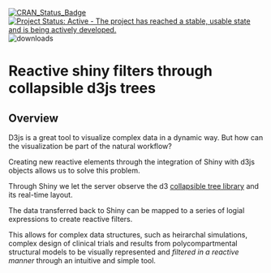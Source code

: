 [![CRAN\_Status\_Badge](https://www.r-pkg.org/badges/version/d3Tree)](https://cran.r-project.org/package=d3Tree)
[![Project Status: Active - The project has reached a stable, usable state and is being actively developed.](http://www.repostatus.org/badges/0.1.0/active.svg)](https://www.repostatus.org/#active) 
![downloads](http://cranlogs.r-pkg.org/badges/grand-total/d3Tree)

# Reactive shiny filters through collapsible d3js trees

## Overview

D3js is a great tool to visualize complex data in a dynamic way. But how can the visualization be part of the natural workflow? 

Creating new reactive elements through the integration of Shiny with d3js objects allows us to solve this problem.

Through Shiny we let the server observe the d3 <a href="https://bl.ocks.org/mbostock/4339083" target="_blank">collapsible tree library</a>  and its real-time layout. 

The data transferred back to Shiny can be mapped to a series of logial expressions to create reactive filters. 

This allows for complex data structures, such as heirarchal simulations, complex design of clinical trials and results from polycompartmental structural models to be visually represented and *filtered in a reactive manner* through an intuitive and simple tool.

